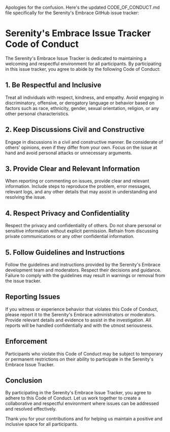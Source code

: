 Apologies for the confusion. Here's the updated CODE_OF_CONDUCT.md file specifically for the Serenity's Embrace GitHub issue tracker:

# Serenity's Embrace Issue Tracker Code of Conduct

The Serenity's Embrace Issue Tracker is dedicated to maintaining a welcoming and respectful environment for all participants. By participating in this issue tracker, you agree to abide by the following Code of Conduct:

## 1. Be Respectful and Inclusive

Treat all individuals with respect, kindness, and empathy. Avoid engaging in discriminatory, offensive, or derogatory language or behavior based on factors such as race, ethnicity, gender, sexual orientation, religion, or any other personal characteristics.

## 2. Keep Discussions Civil and Constructive

Engage in discussions in a civil and constructive manner. Be considerate of others' opinions, even if they differ from your own. Focus on the issue at hand and avoid personal attacks or unnecessary arguments.

## 3. Provide Clear and Relevant Information

When reporting or commenting on issues, provide clear and relevant information. Include steps to reproduce the problem, error messages, relevant logs, and any other details that may assist in understanding and resolving the issue.

## 4. Respect Privacy and Confidentiality

Respect the privacy and confidentiality of others. Do not share personal or sensitive information without explicit permission. Refrain from discussing private communications or any other confidential information.

## 5. Follow Guidelines and Instructions

Follow the guidelines and instructions provided by the Serenity's Embrace development team and moderators. Respect their decisions and guidance. Failure to comply with the guidelines may result in warnings or removal from the issue tracker.

## Reporting Issues

If you witness or experience behavior that violates this Code of Conduct, please report it to the Serenity's Embrace administrators or moderators. Provide relevant details and evidence to assist in the investigation. All reports will be handled confidentially and with the utmost seriousness.

## Enforcement

Participants who violate this Code of Conduct may be subject to temporary or permanent restrictions on their ability to participate in the Serenity's Embrace Issue Tracker.

## Conclusion

By participating in the Serenity's Embrace Issue Tracker, you agree to adhere to this Code of Conduct. Let us work together to create a collaborative and respectful environment where issues can be addressed and resolved effectively.

Thank you for your contributions and for helping us maintain a positive and inclusive space for all participants.
